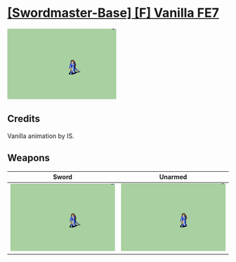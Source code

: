 # [\[Swordmaster-Base\] \[F\] Vanilla FE7](./)

<img src="./1.%20Sword/Sword_000.png" alt="[Swordmaster-Base] [F] Vanilla FE7 standing" />

## Credits

Vanilla animation by IS.

## Weapons


|Sword |Unarmed |
|  :---: | :---: |
| <img alt="Sword animation" src="./1.%20Sword/Sword.gif" /> | <img alt="Unarmed animation" src="./8.%20Unarmed/Unarmed.gif" /> |

